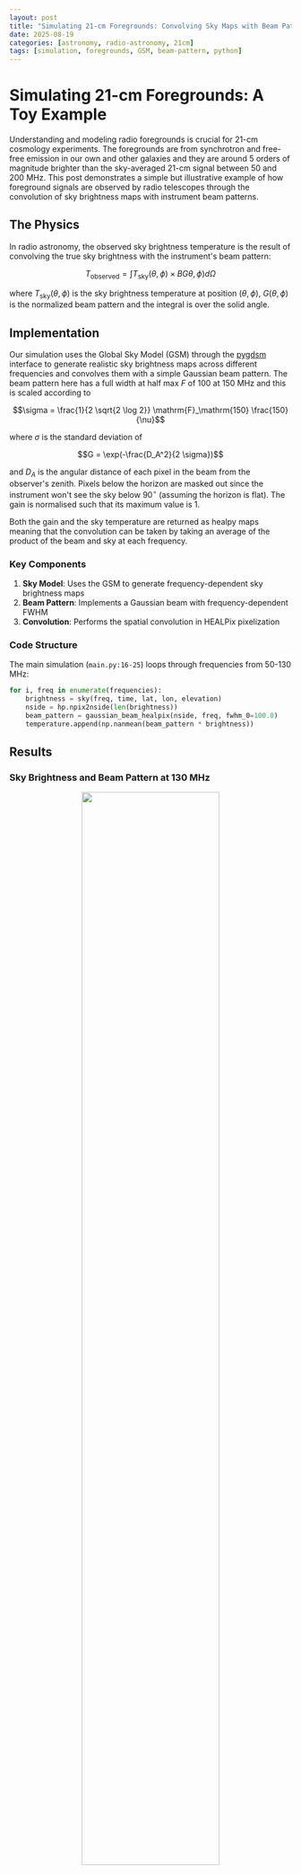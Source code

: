 ```yaml
---
layout: post
title: "Simulating 21-cm Foregrounds: Convolving Sky Maps with Beam Patterns"
date: 2025-08-19
categories: [astronomy, radio-astronomy, 21cm]
tags: [simulation, foregrounds, GSM, beam-pattern, python]
---
```


# Simulating 21-cm Foregrounds: A Toy Example

Understanding and modeling radio foregrounds is crucial for 21-cm cosmology experiments. The foregrounds are from synchrotron and free-free emission in our own and other galaxies and they are around 5 orders of magnitude brighter than the sky-averaged 21-cm signal between 50 and 200 MHz. This post demonstrates a simple but illustrative example of how foreground signals are observed by radio telescopes through the convolution of sky brightness maps with instrument beam patterns.

## The Physics

In radio astronomy, the observed sky brightness temperature is the result of convolving the true sky brightness with the instrument's beam pattern:


```math
T_\mathrm{observed} = \int T_\mathrm{sky}(\theta,\phi) \times BG\theta, \phi) d\Omega
```


where $`T_\mathrm{sky}(\theta,\phi)`$ is the sky brightness temperature at position $`(\theta, \phi)`$, $`G(\theta, \phi)`$ is the normalized beam pattern and the integral is over the solid angle.

## Implementation

Our simulation uses the Global Sky Model (GSM) through the [pygdsm](https://github.com/telegraphic/pygdsm) interface to generate realistic sky brightness maps across different frequencies and convolves them with a simple Gaussian beam pattern. The beam pattern here has a full width at half max $`F`$ of 100 at 150 MHz and this is scaled according to

```math
\sigma = \frac{1}{2 \sqrt{2 \log 2}} \mathrm{F}_\mathrm{150} \frac{150}{\nu}
```

where $`\sigma`$ is the standard deviation of 

```math
G = \exp(-\frac{D_A^2}{2 \sigma})
```

and $`D_A`$ is the angular distance of each pixel in the beam from the observer's zenith. Pixels below the horizon are masked out since the instrument won't see the sky below 90$`^\circ`$ (assuming the horizon is flat). The gain is normalised such that its maximum value is 1. 

Both the gain and the sky temperature are returned as healpy maps meaning that the convolution can be taken by taking an average of the product of the beam and sky at each frequency.

### Key Components

1. **Sky Model**: Uses the GSM to generate frequency-dependent sky brightness maps
2. **Beam Pattern**: Implements a Gaussian beam with frequency-dependent FWHM
3. **Convolution**: Performs the spatial convolution in HEALPix pixelization

### Code Structure

The main simulation (`main.py:16-25`) loops through frequencies from 50-130 MHz:

```python
for i, freq in enumerate(frequencies):
    brightness = sky(freq, time, lat, lon, elevation)
    nside = hp.npix2nside(len(brightness))
    beam_pattern = gaussian_beam_healpix(nside, freq, fwhm_0=100.0)
    temperature.append(np.nanmean(beam_pattern * brightness))
```

## Results

### Sky Brightness and Beam Pattern at 130 MHz

<center><img src="{{ site.url }}/assets/posts/beam_sky_pattern.png" width="70%" alt-text="Sky and Beam Pattern"></center>

The left panel shows the sky brightness temperature from the GSM at 130 MHz on a logarithmic scale. The galactic plane is clearly visible as a bright band in the sky, with synchrotron emission dominating at these frequencies. The right panel shows the Gaussian beam pattern (G) used in the convolution.

### Frequency Dependence

<center><img src="{{ site.url }}/assets/posts/sky_brightness_vs_frequency.png" width="70%" alt-text="Sky Brightness vs Frequency"></center>

The convolved sky brightness shows the expected steep frequency dependence, dropping from ~6500 K at 50 MHz to ~400 K at 130 MHz. This $`\approx \nu^{-2.5}`$ scaling is characteristic of galactic synchrotron emission, the dominant foreground component at these frequencies.

## Physical Interpretation

The simulation demonstrates several key aspects of 21-cm foreground modeling:

1. **Spectral Smoothness**: Foregrounds vary smoothly with frequency, unlike the 21-cm signal
2. **Spatial Structure**: The galactic plane dominates the emission pattern
3. **Beam Dilution**: The finite beam size averages over spatial variations in the sky

This toy example provides a foundation for understanding more sophisticated foreground modeling techniques used in actual 21-cm experiments.

## Repository

The complete code for this simulation is available on GitHub: [foregrounds](https://github.com/harrybevins/foregrounds).

---

*This simulation was created as an educational example of 21-cm foreground modeling techniques.*
